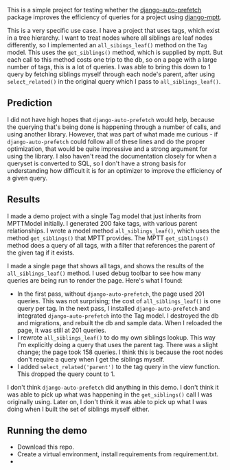 This is a simple project for testing whether the [django-auto-prefetch]() package improves the efficiency of queries for a project using [django-mptt]().

This is a very specific use case. I have a project that uses tags, which exist in a tree hierarchy. I want to treat nodes where all siblings are leaf nodes differently, so I implemented an `all_sibings_leaf()` method on the `Tag` model. This uses the `get_siblings()` method, which is supplied by mptt. But each call to this method costs one trip to the db, so on a page with a large number of tags, this is a lot of queries. I was able to bring this down to 1 query by fetching siblings myself through each node's parent, after using `select_related()` in the original query which I pass to `all_siblings_leaf()`.

## Prediction

I did not have high hopes that `django-auto-prefetch` would help, because the querying that's being done is happening through a number of calls, and using another library. However, that was part of what made me curious - if `django-auto-prefetch` could follow all of these lines and do the proper optimization, that would be quite impressive and a strong argument for using the library. I also haven't read the documentation closely for when a queryset is converted to SQL, so I don't have a strong basis for understanding how difficult it is for an optimizer to improve the efficiency of a given query.

## Results

I made a demo project with a single Tag model that just inherits from MPTTModel initially. I generated 200 fake tags, with various parent relationships. I wrote a model method `all_siblings_leaf()`, which uses the method `get_siblings()` that MPTT provides. The MPTT `get_siblings()` method does a query of all tags, with a filter that references the parent of the given tag if it exists.

I made a single page that shows all tags, and shows the results of the `all_siblings_leaf()` method. I used debug toolbar to see how many queries are being run to render the page. Here's what I found:

- In the first pass, without `django-auto-prefetch`, the page used 201 queries. This was not surprising; the cost of `all_siblings_leaf()` is one query per tag.
In the next pass, I installed `django-auto-prefetch` and integrated `django-auto-prefetch` into the Tag model. I destroyed the db and migrations, and rebuilt the db and sample data. When I reloaded the page, it was still at 201 queries.
- I rewrote `all_siblings_leaf()` to do my own siblings lookup. This way I'm explicitly doing a query that uses the parent tag. There was a slight change; the page took 158 queries. I think this is because the root nodes don't require a query when I get the siblings myself.
- I added `select_related('parent')` to the tag query in the view function. This dropped the query count to 1.

I don't think `django-auto-prefetch` did anything in this demo. I don't think it was able to pick up what was happening in the `get_siblings()` call I was originally using. Later on, I don't think it was able to pick up what I was doing when I built the set of siblings myself either.

## Running the demo

- Download this repo.
- Create a virtual environment, install requirements from requirement.txt.
- 